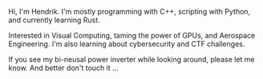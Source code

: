 Hi, I'm Hendrik. I'm mostly programming with C++, scripting with Python, and currently learning Rust. 

Interested in Visual Computing, taming the power of GPUs, and Aerospace Engineering. I'm also learning about cybersecurity and CTF challenges.

If you see my bi-neusal power inverter while looking around, please let me know. And better don't touch it ... 
